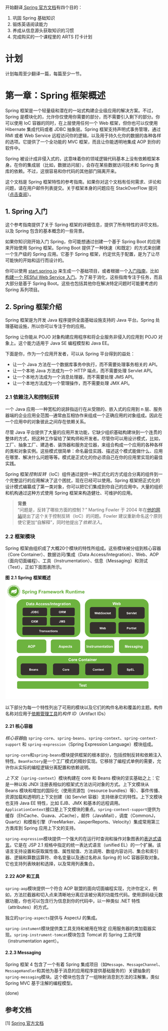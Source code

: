 开始翻译[ Spring 官方文档](https://docs.spring.io/spring/docs/4.3.25.RELEASE/spring-framework-reference/htmlsingle/)有四个目的：

1. 巩固 Spring 基础知识
2. 锻炼英语阅读能力
3. 养成从信息源头获取知识的习惯
4. 完成购买的一个课程里的 ARTS 打卡计划

# 计划

计划每周至少翻译一篇，每篇至少一节。

# 第一章：Spring 框架概述

Spring 框架是一个轻量级和潜在的一站式构建企业级应用的解决方案。不过，Spring 是模块化的，允许你仅使用你需要的部分，而不需要引入剩下的部分。你可以使用 IoC 容器的同时，在上层使用任何一个 Web 框架，但你也可以仅使用 Hibernate 集成代码或者 JDBC 抽象层。Spring 框架支持声明式事务管理，通过 RMI 或者 Web Service 远程访问你的逻辑，以及用于持久化你的数据的各种各样的选项。它提供了一个全功能的 MVC 框架，而且让你能透明地集成 AOP 到你的软件中。  

Spring 被设计成非侵入式的，这意味着你的领域逻辑代码基本上没有依赖框架本身。在你的集成层（比如，数据访问层），会存在某些数据访问技术和 Spring 类库的依赖。不过，这很容易和你代码的其他部门隔离开来。  

这个文档是 Spring 框架特性的参考指南。如果你对这个文档有任何需求、评论和问题，请在用户邮件列表提交。关于框架本身的问题应在 StackOverFlow 提问（[点击查阅]( https://spring.io/questions)）。

## 1. Spring 入门

这个参考指南提供了关于 Spring 框架的详细信息，提供了所有特性的详尽文档，以及 Spring 包含的基本概念的一些背景。  

如果你知识刚开始入门 Spring，你可能想通过创建一个基于 Spring Boot 的应用来开始使用 Spring 框架。Spring Boot 提供了一种快速（和既定）的方式来创建一个生产级的 Spring 应用。它基于 Spring 框架，约定优先于配置，是为了让尽可能快的开始和运行而设计的。

你可以使用 [start.spring.io](start.spring.io) 来生成一个基础项目，或者根据一个[入门指南](https://spring.io/guides)，比如[构建一个 RESful Web Service 入门](https://spring.io/guides/gs/rest-service/)。为了易于消化，这些指南专注于任务，而且大部分是基于 Spring Boot。这些也包括其他你在解决特定问题时可能要考虑的 Spring 系列项目。

## 2. Spring 框架介绍

Spring 框架是为开发 Java 程序提供全面基础设施支持的 Java 平台。Spring 处理基础设施，所以你可以专注于你的应用。  

Spring 让你能从 POJO 对象构建应用程序和将企业服务非侵入的应用到 POJO 对象上。这个能力适用于 Java SE 编程模型和 Java EE。  

下面是你，作为一个应用开发者，可以从 Spring 平台得到的益处：

- 让一个 Java 方法在一个数据库事务中执行，而不需要处理事务相关的 API。
- 让一个本地 Java 方法成为一个 HTTP 端点，而不需要处理 Servlet API。
- 让一个本地方法成为一个消息处理器，而不需要处理 JMS API。
- 让一个本地方法成为一个管理操作，而不需要处理 JMX API。

### 2.1 依赖注入和控制反转

一个 Java 应用--一种宽松的说辞指运行在从受限的、嵌入式的应用到 n 层、服务器端的企业应用全范围--通常由互相协作来组成一个正确应用的对象组成。因此在一个应用中的对象彼此之间存在依赖关系。  

尽管 Java 平台提供了大量的应用开发功能，它缺少组织基础构建块到一个连贯的整体的方式，把这种工作留给了架构师和开发者。尽管你可以用设计模式，比如，工厂、抽象工厂、建造者、装饰器和服务定位器，来组合构成一个应用的各种各样的类和对象实例。这些模式很简单：命名最佳实践、描述这个模式能做什么、应用在哪里、解决什么问题等等。模式是正式化的你必须自己在你的应用里实现的最佳实践。  

Spring 框架*控制反转*（IoC）组件通过提供一种正式化的方式组合分离的组件到一个完整运行的应用解决了这个困扰，现在已经可以使用。Spring 框架把正式化的设计模式编纂成了第一类对象，你可以把它们集成到你自己的应用中。大量的组织和机构通过这种方式使用 Spring 框架来构造健壮、可维护的应用。

> **背景**  
> “问题是，反转了哪些方面的控制？” Marting Fowler 于 2004 年在[他的网站](https://martinfowler.com/articles/injection.html)提出了这个关于控制反转（IoC）的问题。Fowler 建议重新命名这个原则使它更加“自解释”，同时他提出了*依赖注入*。

### 2.2 框架模块

Spring 框架由组织成了大概20个模块的特性所组成。这些模块被分组到核心容器（Core Container）、数据访问/集成（Data Access/Integration）、Web、AOP（面向切面编程）、工具（Instrumentation）、信息（Messaging）和测试（Test），正如下面图表所示。

**图** **2.1** **Spring** **框架概述**
![spring-overview](/assets/images/spring-overview.png)

以下部分为每一个特性列出了可用的模块以及它们的构件名称和覆盖的主题。构件名称对应用于[依赖管理工具](https://docs.spring.io/spring/docs/4.3.25.RELEASE/spring-framework-reference/htmlsingle/#dependency-management)的*构件* *ID*（Artifact IDs）

#### 2.21 核心容器

*核心容器*由 `spring-core`、`spring-beans`、`spring-context`、`spring-context-support` 和 `spring-expression`（Spring Expression Language）模块组成。  

`spring-core`和`spring-beans`模块提供框架的根本部分，包括控制反转和依赖注入特性。`BeanFactory`是一个工厂模式的精妙实现。它移除了编程式单例的需要，允许你从实际的编程逻辑分离配置和依赖说明。  

*上下文*（`spring-context`）模块构建在 core 和 Beans 模块的坚实基础之上：它是一种以和 JNDI 注册表相似的框架式方法访问对象的方式。上下文模块从 Beans 模块和增加的国际化（使用资源包（resource bundles）等）、事件传播、资源加载和透明的上下文创建（如 Servlet 容器）支持继承它的特性。上下文模块也支持 Java EE 特性，比如 EJB、JMX 和基本的远程调用。`ApplicationContext`接口是上下文模块的重点。`spring-context-support`提供为缓存（EhCache、Guava、JCache），邮件（JavaMail），调度（CommonJ，Quartz）和模板引擎（FreeMarker、JasperReports、Velocity）集成常用第三方类库到 Spring 应用上下文的支持。

`spring-expression`模块提供一个强大的在运行时查询和操作对象图表的[表达式语言](https://docs.spring.io/spring/docs/4.3.25.RELEASE/spring-framework-reference/htmlsingle/#expressions)。它是在 JSP 2.1 规格中指定的统一表达式语言（unified EL）的一个扩展。该语言支持设置和获取属性值、属性赋值、方法调用、数组内容访问、集合和索引器、逻辑和算数运算符、命名变量以及通过名称从 Spring 的 IoC 容器获取对象。它也支持列表映射和选择，以及常用列表集合。

#### 2.22 AOP 和工具

`spring-aop`模块提供一个符合 AOP 联盟的面向切面编程实现，允许你定义，例如，方法拦截器和切入点来清晰地分离应该被分离的功能性代码。使用源码级元数据功能，你也可以包含行为信息到你的代码中，以一种类似 .NET 特性（attributes）的方式。  

独立的`spring-aspects`提供与 AspectJ 的集成。  

`spring-instument`模块提供类工具支持和被用在特定 应用服务器的类加载器实现。`spring-instrument-tomcat`模块包含 Tomcat 的 Spring 工具代理（instrumentation agent）。

#### 2.2.3 Messaging

Spring 框架 4 包含了一个有着 Spring 集成项目（如`Message`、`MessageChannel`、`MessageHandler`和其他为基于消息的应用程序提供基础服务的）关键抽象的`spring-messaging`模块。这个模块也包含了一组映射消息到方法的注解集，类似 Spring MVC 基于注解的编程模型。

(done)

## 参考文档

[1] [Spring 官方文档](https://docs.spring.io/spring/docs/4.3.25.RELEASE/spring-framework-reference/htmlsingle/)
